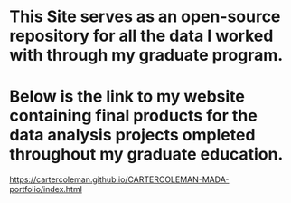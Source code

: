 # This Site serves as an open-source repository for all the data I worked with through my graduate program.

# Below is the link to my website containing final products for the data analysis projects ompleted throughout my graduate education.

https://cartercoleman.github.io/CARTERCOLEMAN-MADA-portfolio/index.html
